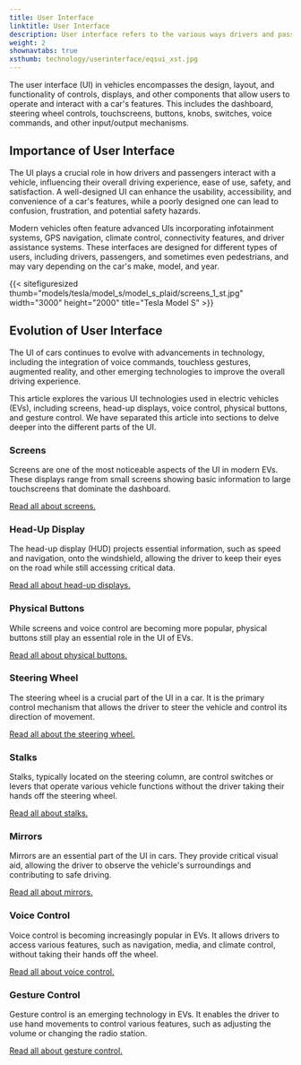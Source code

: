 ```yaml
---
title: User Interface
linktitle: User Interface
description: User interface refers to the various ways drivers and passengers interact with the features and controls of a vehicle.
weight: 2
shownavtabs: true
xsthumb: technology/userinterface/eqsui_xst.jpg
---
```

<!-- markdownlint-disable MD033 -->

The user interface (UI) in vehicles encompasses the design, layout, and functionality of controls, displays, and other components that allow users to operate and interact with a car's features. This includes the dashboard, steering wheel controls, touchscreens, buttons, knobs, switches, voice commands, and other input/output mechanisms.

## Importance of User Interface

The UI plays a crucial role in how drivers and passengers interact with a vehicle, influencing their overall driving experience, ease of use, safety, and satisfaction. A well-designed UI can enhance the usability, accessibility, and convenience of a car's features, while a poorly designed one can lead to confusion, frustration, and potential safety hazards.

Modern vehicles often feature advanced UIs incorporating infotainment systems, GPS navigation, climate control, connectivity features, and driver assistance systems. These interfaces are designed for different types of users, including drivers, passengers, and sometimes even pedestrians, and may vary depending on the car's make, model, and year.

{{< sitefiguresized thumb="models/tesla/model_s/model_s_plaid/screens_1_st.jpg" width="3000" height="2000" title="Tesla Model S" >}}

## Evolution of User Interface

The UI of cars continues to evolve with advancements in technology, including the integration of voice commands, touchless gestures, augmented reality, and other emerging technologies to improve the overall driving experience.

This article explores the various UI technologies used in electric vehicles (EVs), including screens, head-up displays, voice control, physical buttons, and gesture control. We have separated this article into sections to delve deeper into the different parts of the UI.

### Screens

Screens are one of the most noticeable aspects of the UI in modern EVs. These displays range from small screens showing basic information to large touchscreens that dominate the dashboard.

[Read all about screens.](screens/)

### Head-Up Display

The head-up display (HUD) projects essential information, such as speed and navigation, onto the windshield, allowing the driver to keep their eyes on the road while still accessing critical data.

[Read all about head-up displays.](hud/)

### Physical Buttons

While screens and voice control are becoming more popular, physical buttons still play an essential role in the UI of EVs.

[Read all about physical buttons.](buttons/)

### Steering Wheel

The steering wheel is a crucial part of the UI in a car. It is the primary control mechanism that allows the driver to steer the vehicle and control its direction of movement.

[Read all about the steering wheel.](steeringwheel/)

### Stalks

Stalks, typically located on the steering column, are control switches or levers that operate various vehicle functions without the driver taking their hands off the steering wheel.

[Read all about stalks.](stalks/)

### Mirrors

Mirrors are an essential part of the UI in cars. They provide critical visual aid, allowing the driver to observe the vehicle's surroundings and contributing to safe driving.

[Read all about mirrors.](mirrors/)

### Voice Control

Voice control is becoming increasingly popular in EVs. It allows drivers to access various features, such as navigation, media, and climate control, without taking their hands off the wheel.

[Read all about voice control.](voicecontrol/)

### Gesture Control

Gesture control is an emerging technology in EVs. It enables the driver to use hand movements to control various features, such as adjusting the volume or changing the radio station.

[Read all about gesture control.](gesturecontrol/)
